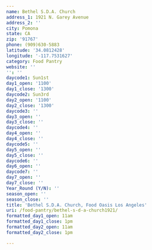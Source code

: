 ```yaml
---
name: Bethel S.D.A. Church
address_1: 1921 N. Garey Avenue
address_2: ''
city: Pomona
state: CA
zip: '91767'
phone: (909)630-5883
latitude: '34.0812428'
longitude: '-117.7531627'
category: Food Pantry
website: ''
'': ''
daycode1: Sun1st
day1_open: '1100'
day1_close: '1300'
daycode2: Sun3rd
day2_open: '1100'
day2_close: '1300'
daycode3: ''
day3_open: ''
day3_close: ''
daycode4: ''
day4_open: ''
day4_close: ''
daycode5: ''
day5_open: ''
day5_close: ''
daycode6: ''
day6_open: ''
daycode7: ''
day7_open: ''
day7_close: ''
Year_Round (Y/N): ''
season_open: ''
season_close: ''
title: 'Bethel S.D.A. Church, Food Oasis Los Angeles'
uri: /food-pantry/bethel-s-d-a-church1921/
formatted_day1_open: 11am
formatted_day1_close: 1pm
formatted_day2_open: 11am
formatted_day2_close: 1pm

---
```


